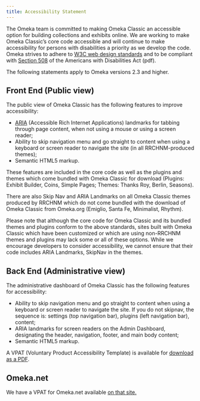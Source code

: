 ```yaml
---
title: Accessibility Statement
---
```


The Omeka team is committed to making Omeka Classic an accessible option for building collections and exhibits online. We are working to make Omeka Classic’s core code accessible and will continue to make accessibility for persons with disabilities a priority as we develop the code. Omeka strives to adhere to [W3C web design standards](http://www.w3.org/standards/) and to be compliant with [Section 508](http://www.section508.gov/) of the Americans with Disabilities Act (pdf).

The following statements apply to Omeka versions 2.3 and higher.

Front End (Public view)
---------------------------------------------------------------
The public view of Omeka Classic has the following features to improve accessibility:

-   [ARIA](http://www.w3.org/WAI/intro/aria) (Accessible Rich Internet Applications) landmarks for tabbing through page content, when not using a mouse or using a screen reader;
-   Ability to skip navigation menu and go straight to content when using a keyboard or screen reader to navigate the site (in all RRCHNM-produced themes);
-   Semantic HTML5 markup.

These features are included in the core code as well as the plugins and themes which come bundled with Omeka Classic for download (Plugins: Exhibit Builder, Coins, Simple Pages; Themes: Thanks Roy, Berlin, Seasons).

There are also Skip Nav and ARIA Landmarks on all Omeka Classic themes produced by RRCHNM which do not come bundled with the download of Omeka Classic from Omeka.org (Emiglio, Santa Fe, Minimalist, Rhythm).

Please note that although the core code for Omeka Classic and its bundled themes and plugins conform to the above standards, sites built with Omeka Classic which have been customized or which are using non-RRCHNM themes and plugins may lack some or all of these options. While we encourage developers to consider accessibility, we cannot ensure that their code includes ARIA Landmarks, SkipNav in the themes.

Back End (Administrative view)
----------------------------------------------------------
The administrative dashboard of Omeka Classic has the following features for accessibility:

-   Ability to skip navigation menu and go straight to content when using a keyboard or screen reader to navigate the site. If you do not skipnav, the sequence is: settings (top navigation bar), plugins (left navigation bar), content;
-   ARIA landmarks for screen readers on the Admin Dashboard, designating the header, navigation, footer, and main body content;
-   Semantic HTML5 markup.

A VPAT (Voluntary Product Accessibility Template) is available for [download as a PDF](/doc_files/VPAT_Omeka2015.pdf).

Omeka.net
----------------------------------------------------------

We have a VPAT for Omeka.net available [on that site.](http://info.omeka.net/signup/accessibility/)
